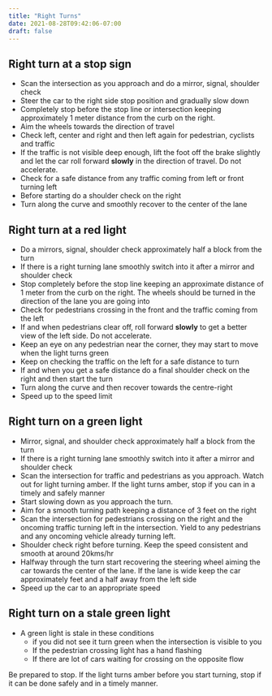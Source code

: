 ```yaml
---
title: "Right Turns"
date: 2021-08-28T09:42:06-07:00
draft: false
---
```


## Right turn at a stop sign
- Scan the intersection as you approach and do a mirror, signal, shoulder check
- Steer the car to the right side stop position and gradually slow down
- Completely stop before the stop line or intersection keeping approximately 1 meter distance from the curb on the right.
- Aim the wheels towards the direction of travel
- Check left, center and right and then left again for pedestrian, cyclists and traffic
- If the traffic is not visible deep enough, lift the foot off the brake slightly and let the car roll forward **slowly** in the direction of travel. Do not accelerate.
- Check for a safe distance from any traffic coming from left or front turning left
- Before starting do a shoulder check on the right
- Turn along the curve and smoothly recover to the center of the lane

## Right turn at a red light
- Do a mirrors, signal, shoulder check approximately half a block from the turn
- If there is a right turning lane smoothly switch into it after a mirror and shoulder check
- Stop completely before the stop line keeping an approximate distance of 1 meter from the curb on the right. The wheels should be turned in the direction of the lane you are going into
- Check for pedestrians crossing in the front and the traffic coming from the left
- If and when pedestrians clear off, roll forward **slowly** to get a better view of the left side. Do not accelerate.  
- Keep an eye on any pedestrian near the corner, they may start to move when the light turns green
- Keep on checking the traffic on the left for a safe distance to turn 
- If and when you get a safe distance do a final shoulder check on the right and then start the turn
- Turn along the curve and then recover towards the centre-right
- Speed up to the speed limit

## Right turn on a green light

- Mirror, signal, and shoulder check approximately half a block from the turn
- If there is a right turning lane smoothly switch into it after a mirror and shoulder check
- Scan the intersection for traffic and pedestrians as you approach. Watch out for light turning amber. If the light turns amber, stop if you can in a timely and safely manner
- Start slowing down as you approach the turn. 
- Aim for a smooth turning path keeping a distance of 3 feet on the right
- Scan the intersection for pedestrians crossing on the right and the oncoming traffic turning left in the intersection. Yield to any pedestrians and any oncoming vehicle already turning left. 
- Shoulder check right before turning. Keep the speed consistent and smooth at around 20kms/hr
- Halfway through the turn start recovering the steering wheel aiming the car towards the center of the lane. If the lane is wide keep the car approximately feet and a half away from the left side 
- Speed up the car to an appropriate speed


## Right turn on a stale green light
- A green light is stale in these conditions
    - if you did not see it turn green when the intersection is visible to you
    - If the pedestrian crossing light has a hand flashing
    - If there are lot of cars waiting for crossing on the opposite flow

Be prepared to stop. If the light turns amber before you start turning, stop if it can be done safely and in a timely manner.